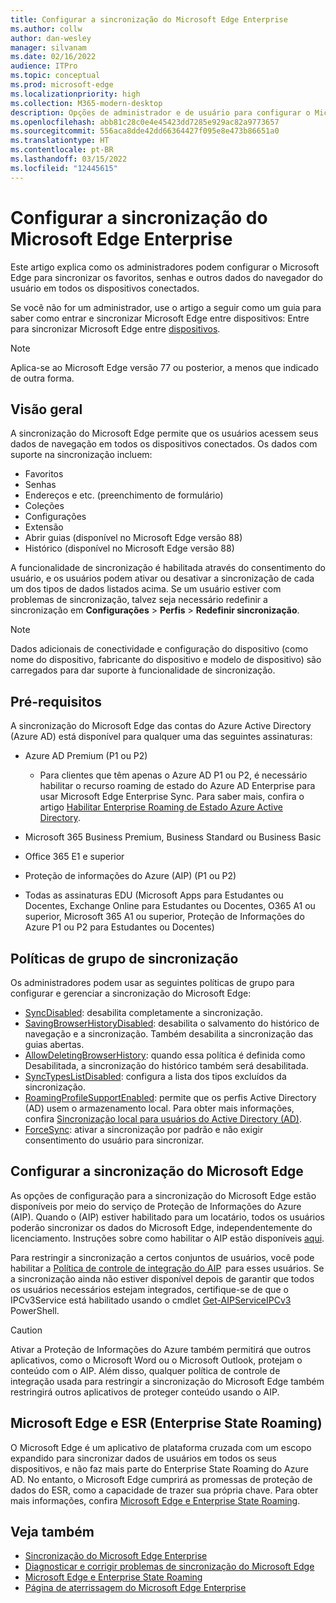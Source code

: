 ```yaml
---
title: Configurar a sincronização do Microsoft Edge Enterprise
ms.author: collw
author: dan-wesley
manager: silvanam
ms.date: 02/16/2022
audience: ITPro
ms.topic: conceptual
ms.prod: microsoft-edge
ms.localizationpriority: high
ms.collection: M365-modern-desktop
description: Opções de administrador e de usuário para configurar o Microsoft Edge para sincronizar os favoritos, senhas e outros dados do navegador.
ms.openlocfilehash: abb81c28c0e4e45423dd7285e929ac82a9773657
ms.sourcegitcommit: 556aca8dde42dd66364427f095e8e473b86651a0
ms.translationtype: HT
ms.contentlocale: pt-BR
ms.lasthandoff: 03/15/2022
ms.locfileid: "12445615"
---
```

# <a name="configure-microsoft-edge-enterprise-sync"></a>Configurar a sincronização do Microsoft Edge Enterprise

Este artigo explica como os administradores podem configurar o Microsoft Edge para sincronizar os favoritos, senhas e outros dados do navegador do usuário em todos os dispositivos conectados.

Se você não for um administrador, use o artigo a seguir como um guia para saber como entrar e sincronizar Microsoft Edge entre dispositivos: Entre para sincronizar Microsoft Edge entre [dispositivos](https://support.microsoft.com/microsoft-edge/sign-in-to-sync-microsoft-edge-across-devices-e6ffa79b-ed52-aa32-47e2-5d5597fe4674).

> [!NOTE]
> Aplica-se ao Microsoft Edge versão 77 ou posterior, a menos que indicado de outra forma.

## <a name="overview"></a>Visão geral

A sincronização do Microsoft Edge permite que os usuários acessem seus dados de navegação em todos os dispositivos conectados. Os dados com suporte na sincronização incluem:

- Favoritos
- Senhas
- Endereços e etc. (preenchimento de formulário)
- Coleções
- Configurações
- Extensão
- Abrir guias (disponível no Microsoft Edge versão 88)
- Histórico (disponível no Microsoft Edge versão 88)

A funcionalidade de sincronização é habilitada através do consentimento do usuário, e os usuários podem ativar ou desativar a sincronização de cada um dos tipos de dados listados acima. Se um usuário estiver com problemas de sincronização, talvez seja necessário redefinir a sincronização em **Configurações** > **Perfis** > **Redefinir sincronização**.

> [!NOTE]
> Dados adicionais de conectividade e configuração do dispositivo (como nome do dispositivo, fabricante do dispositivo e modelo de dispositivo) são carregados para dar suporte à funcionalidade de sincronização.

## <a name="prerequisites"></a>Pré-requisitos

A sincronização do Microsoft Edge das contas do Azure Active Directory (Azure AD) está disponível para qualquer uma das seguintes assinaturas:

- Azure AD Premium (P1 ou P2)
  
  - Para clientes que têm apenas o Azure AD P1 ou P2, é necessário habilitar o recurso roaming de estado do Azure AD Enterprise para usar Microsoft Edge Enterprise Sync. Para saber mais, confira o artigo [Habilitar Enterprise Roaming de Estado Azure Active Directory](/azure/active-directory/devices/enterprise-state-roaming-enable).

- Microsoft 365 Business Premium, Business Standard ou Business Basic
- Office 365 E1 e superior
- Proteção de informações do Azure (AIP) (P1 ou P2)
- Todas as assinaturas EDU (Microsoft Apps para Estudantes ou Docentes, Exchange Online para Estudantes ou Docentes, O365 A1 ou superior, Microsoft 365 A1 ou superior, Proteção de Informações do Azure P1 ou P2 para Estudantes ou Docentes)

## <a name="sync-group-policies"></a>Políticas de grupo de sincronização

Os administradores podem usar as seguintes políticas de grupo para configurar e gerenciar a sincronização do Microsoft Edge:

- [SyncDisabled](./microsoft-edge-policies.md#syncdisabled): desabilita completamente a sincronização.
- [SavingBrowserHistoryDisabled](./microsoft-edge-policies.md#savingbrowserhistorydisabled): desabilita o salvamento do histórico de navegação e a sincronização. Também desabilita a sincronização das guias abertas.
- [AllowDeletingBrowserHistory](./microsoft-edge-policies.md#allowdeletingbrowserhistory): quando essa política é definida como Desabilitada, a sincronização do histórico também será desabilitada.
- [SyncTypesListDisabled](./microsoft-edge-policies.md#synctypeslistdisabled): configura a lista dos tipos excluídos da sincronização.
- [RoamingProfileSupportEnabled](./microsoft-edge-policies.md#roamingprofilesupportenabled): permite que os perfis Active Directory (AD) usem o armazenamento local. Para obter mais informações, confira [Sincronização local para usuários do Active Directory (AD)](./microsoft-edge-on-premises-sync.md).
- [ForceSync](/deployedge/microsoft-edge-policies#forcesync): ativar a sincronização por padrão e não exigir consentimento do usuário para sincronizar.  

## <a name="configure-microsoft-edge-sync"></a>Configurar a sincronização do Microsoft Edge

As opções de configuração para a sincronização do Microsoft Edge estão disponíveis por meio do serviço de Proteção de Informações do Azure (AIP). Quando o (AIP) estiver habilitado para um locatário, todos os usuários poderão sincronizar os dados do Microsoft Edge, independentemente do licenciamento. Instruções sobre como habilitar o AIP estão disponíveis [aqui](/azure/information-protection/activate-office365).

Para restringir a sincronização a certos conjuntos de usuários, você pode habilitar a [Política de controle de integração do AIP](/powershell/module/aipservice/set-aipserviceonboardingcontrolpolicy?preserve-view=true&view=azureipps)  para esses usuários. Se a sincronização ainda não estiver disponível depois de garantir que todos os usuários necessários estejam integrados, certifique-se de que o IPCv3Service está habilitado usando o cmdlet [Get-AIPServiceIPCv3](/powershell/module/aipservice/get-aipserviceipcv3?preserve-view=true&view=azureipps)  PowerShell.

> [!CAUTION]
> Ativar a Proteção de Informações do Azure também permitirá que outros aplicativos, como o Microsoft Word ou o Microsoft Outlook, protejam o conteúdo com o AIP. Além disso, qualquer política de controle de integração usada para restringir a sincronização do Microsoft Edge também restringirá outros aplicativos de proteger conteúdo usando o AIP.

## <a name="microsoft-edge-and-enterprise-state-roaming-esr"></a>Microsoft Edge e ESR (Enterprise State Roaming)

O Microsoft Edge é um aplicativo de plataforma cruzada com um escopo expandido para sincronizar dados de usuários em todos os seus dispositivos, e não faz mais parte do Enterprise State Roaming do Azure AD. No entanto, o Microsoft Edge cumprirá as promessas de proteção de dados do ESR, como a capacidade de trazer sua própria chave. Para obter mais informações, confira [Microsoft Edge e Enterprise State Roaming](microsoft-edge-enterprise-state-roaming.md).

## <a name="see-also"></a>Veja também

- [Sincronização do Microsoft Edge Enterprise](microsoft-edge-enterprise-sync.md)
- [Diagnosticar e corrigir problemas de sincronização do Microsoft Edge](microsoft-edge-troubleshoot-enterprise-sync.md)
- [Microsoft Edge e Enterprise State Roaming](microsoft-edge-enterprise-state-roaming.md)
- [Página de aterrissagem do Microsoft Edge Enterprise](https://aka.ms/EdgeEnterprise)